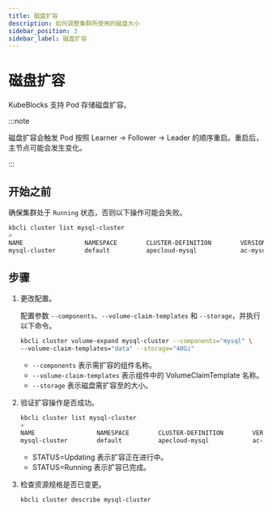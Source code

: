 ```yaml
---
title: 磁盘扩容
description: 如何调整集群所使用的磁盘大小
sidebar_position: 3
sidebar_label: 磁盘扩容
---
```


# 磁盘扩容

KubeBlocks 支持 Pod 存储磁盘扩容。

:::note

磁盘扩容会触发 Pod 按照 Learner -> Follower -> Leader 的顺序重启。重启后，主节点可能会发生变化。

:::

## 开始之前

确保集群处于 `Running` 状态，否则以下操作可能会失败。

```bash
kbcli cluster list mysql-cluster
>
NAME                 NAMESPACE        CLUSTER-DEFINITION        VERSION                TERMINATION-POLICY        STATUS         CREATED-TIME
mysql-cluster        default          apecloud-mysql            ac-mysql-8.0.30        Delete                    Running        Jan 29,2023 14:29 UTC+0800
```

## 步骤

1. 更改配置。

    配置参数 `--components`、`--volume-claim-templates` 和 `--storage`，并执行以下命令。

    ```bash
    kbcli cluster volume-expand mysql-cluster --components="mysql" \
    --volume-claim-templates="data" --storage="40Gi"
    ```

    - `--components` 表示需扩容的组件名称。
    - `--volume-claim-templates` 表示组件中的 VolumeClaimTemplate 名称。
    - `--storage` 表示磁盘需扩容至的大小。

2. 验证扩容操作是否成功。

   ```bash
   kbcli cluster list mysql-cluster
   >
   NAME                 NAMESPACE        CLUSTER-DEFINITION        VERSION                  TERMINATION-POLICY        STATUS          CREATED-TIME
   mysql-cluster        default          apecloud-mysql            ac-mysql-8.0.30          Delete                    Updating        Jan 29,2023 14:35 UTC+0800
   ```

   * STATUS=Updating 表示扩容正在进行中。
   * STATUS=Running 表示扩容已完成。

3. 检查资源规格是否已变更。

    ```bash
    kbcli cluster describe mysql-cluster
    ```
